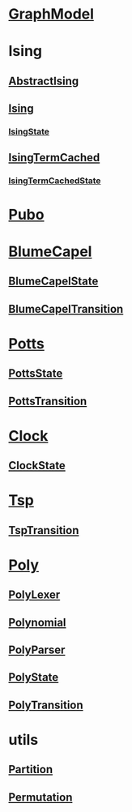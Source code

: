 # [GraphModel](graph-model.yml)
# Ising
## [AbstractIsing](abstract-ising.yml)
## [Ising](ising.yml)
### [IsingState](ising-state.yml)
## [IsingTermCached](ising-term-cached.yml)
### [IsingTermCachedState](ising-term-cached-state.yml)
# [Pubo](pubo.yml)
# [BlumeCapel](blume-capel.yml)
## [BlumeCapelState](blume-capel-state.yml)
## [BlumeCapelTransition](blume-capel-transition.yml)
# [Potts](potts.yml)
## [PottsState](potts-state.yml)
## [PottsTransition](potts-transition.yml)
# [Clock](clock.yml)
## [ClockState](clock-state.yml)
# [Tsp](tsp.yml)
## [TspTransition](tsp-transition.yml)
# [Poly](poly.yml)
## [PolyLexer](poly-lexer.yml)
## [Polynomial](polynomial.yml)
## [PolyParser](poly-parser.yml)
## [PolyState](poly-state.yml)
## [PolyTransition](poly-transition.yml)
# utils
## [Partition](partition.yml)
## [Permutation](permutation.yml)
